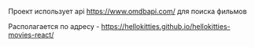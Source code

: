 

Проект использует api https://www.omdbapi.com/ для поиска фильмов 

Располагается по адресу - https://hellokitties.github.io/hellokitties-movies-react/

